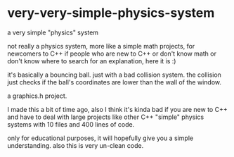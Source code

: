 # very-very-simple-physics-system
a very simple "physics" system

not really a physics system, more like a simple math projects, for newcomers to C++
if people who are new to C++ or don't know math or don't know where to search for an explanation,
here it is :)

it's basically a bouncing ball. just with a bad collision system.
the collision just checks if the ball's coordinates are lower than the wall of the window.

a graphics.h project.

I made this a bit of time ago,
also I think it's kinda bad if you are new to C++ and have to deal with large projects like other C++ "simple" physics systems
with 10 files and 400 lines of code.

only for educational purposes, it will hopefully give you a simple understanding.
also this is very un-clean code.
